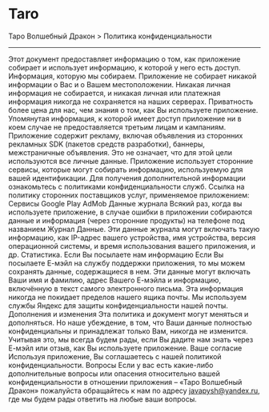 # Taro
Таро Волшебный Дракон > Политика конфиденциальности
________________________________________
Этот документ предоставляет информацию о том, как приложение собирает и использует информацию, к которой у него есть доступ.
Информация, которую мы собираем.
Приложение не собирает никакой информации о Вас и о Вашем местоположении.
Никакая личная информация не собирается, и никакая личная или платежная информация никогда не сохраняется на наших серверах. Приватность более цена для нас, чем знания о том, как Вы используете приложение.
Упомянутая информация, к которой имеет доступ приложение ни в коем случае не предоставляется третьим лицам и кампаниям.
Приложение содержит рекламу, включая объявления из сторонних рекламных SDK (пакетов средств разработки), баннеры, межстраничные объявления. Это не означает, что для этой цели используются все личные данные.
Приложение использует сторонние сервисы, которые могут собирать информацию, используемую для вашей идентификации. Для получения дополнительной информации ознакомьтесь с политиками конфиденциальности служб. Ссылка на политику сторонних поставщиков услуг, применяемое приложением:
Сервисы Google Play
AdMob 
Данные журнала
Всякий раз, когда вы используете приложение, в случае ошибки в приложении собираются данные и информация (через сторонние продукты) на телефоне под названием Журнал Данные. Эти данные журнала могут включать такую информацию, как IP-адрес вашего устройства, имя устройства, версия операционной системы, и время использования вашего приложения, и др. Статистика.
Если Вы посылаете нам информацию
Если Вы посылаете Е-мэйл на службу поддержки приложения, то мы можем сохранять данные, содержащиеся в нем. Эти данные могут включать Ваши имя и фамилию, адрес Вашего Е-мэйла и информацию, включённую в текст самого электронного письма. Эта информация никогда не покидает пределов нашего ящика почты. Мы используем службы Яндекс для защиты конфиденциальности нашей почты.
Дополнения и изменения
Эта политика и документ могут меняться и дополняться. Но наше убеждение, в том, что Ваши данные полностью конфиденциальны и принадлежат только Вам, никогда не изменится. Учитывая это, мы всегда будем рады, если Вы дадите нам знать через Е-мэйл или отзыв, как Вы используете приложение.
Ваше согласие
Используя приложение, Вы соглашаетесь с нашей политикой конфиденциальности.
Вопросы
Если у вас есть какие-либо дополнительные вопросы или опасения относительно вашей 
конфиденциальности в отношении приложения – «Таро Волшебный Дракон» пожалуйста обращайтесь к нам по адресу  javapysh@yandex.ru, где мы будем рады ответить на любые ваши вопросы.
